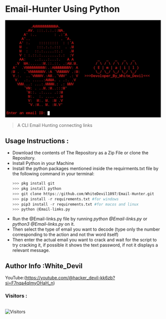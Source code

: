 # Email-Hunter Using Python
<img src="Email.jpg"><br>
>A CLI Email Hunting connecting links

## Usage Instructions :

- Download the contents of The Repository as a Zip File or clone the Repository.
- Install Python in your Machine 
- Install the python packages mentioned inside the requirments.txt file by the following command in your terminal:
    ```python
    >>> pkg install git
    >>> pkg install python
    >>> git clone https://github.com/WhiteDevil1097/Email-Hunter.git
    >>> pip install -r requirements.txt #for windows
    >>> pip3 install -r requirements.txt #for macos and linux
    >>> python @Email-limks.py
    ``` 
- Run the @Email-links.py file by running <i>python @Email-links.py</i> or <i>python3 @Email-links.py</i> on it.
- Then select the type of email you want to decode (type only the number corresponding to the action and not thw word itself)
- Then enter the actual email you want to crack and wait for the script to try cracking it, if possible it shows the text password, if not it displays a relevant message. 

## Author Info :White_Devil
YouTube:(https://youtube.com/@hacker_devil-kk6zb?si=F7nqa4qlmyOHaH_n)
<br>

<h3>Visitors :</h3>
<br>
<img src="https://profile-counter.glitch.me/whitedevil1097/count.svg" alt="Visitors">
